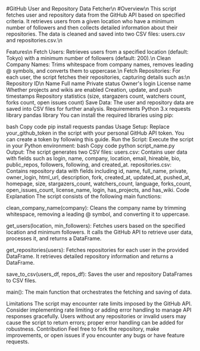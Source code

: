 #GitHub User and Repository Data Fetcher\n
#Overview\n
This script fetches user and repository data from the GitHub API based on specified criteria. It retrieves users from a given location who have a minimum number of followers and then collects detailed information about their repositories. The data is cleaned and saved into two CSV files: users.csv and repositories.csv.\n

Features\n
Fetch Users: Retrieves users from a specified location (default: Tokyo) with a minimum number of followers (default: 200).\n
Clean Company Names: Trims whitespace from company names, removes leading @ symbols, and converts them to uppercase.\n
Fetch Repositories: For each user, the script fetches their repositories, capturing details such as:\n
Repository ID\n
Name
Full name
Private status
Owner's login
License name
Whether projects and wikis are enabled
Creation, update, and push timestamps
Repository statistics (size, stargazers count, watchers count, forks count, open issues count)
Save Data: The user and repository data are saved into CSV files for further analysis.
Requirements
Python 3.x
requests library
pandas library
You can install the required libraries using pip:

bash
Copy code
pip install requests pandas
Usage
Setup:
Replace your_github_token in the script with your personal GitHub API token. You can create a token by following this guide.
Run the Script: Execute the script in your Python environment:
bash
Copy code
python script_name.py
Output: The script generates two CSV files:
users.csv: Contains user data with fields such as login, name, company, location, email, hireable, bio, public_repos, followers, following, and created_at.
repositories.csv: Contains repository data with fields including id, name, full_name, private, owner_login, html_url, description, fork, created_at, updated_at, pushed_at, homepage, size, stargazers_count, watchers_count, language, forks_count, open_issues_count, license_name, login, has_projects, and has_wiki.
Code Explanation
The script consists of the following main functions:

clean_company_name(company): Cleans the company name by trimming whitespace, removing a leading @ symbol, and converting it to uppercase.

get_users(location, min_followers): Fetches users based on the specified location and minimum followers. It calls the GitHub API to retrieve user data, processes it, and returns a DataFrame.

get_repositories(users): Fetches repositories for each user in the provided DataFrame. It retrieves detailed repository information and returns a DataFrame.

save_to_csv(users_df, repos_df): Saves the user and repository DataFrames to CSV files.

main(): The main function that orchestrates the fetching and saving of data.

Limitations
The script may encounter rate limits imposed by the GitHub API. Consider implementing rate limiting or adding error handling to manage API responses gracefully.
Users without any repositories or invalid users may cause the script to return errors; proper error handling can be added for robustness.
Contribution
Feel free to fork the repository, make improvements, or open issues if you encounter any bugs or have feature requests.
